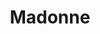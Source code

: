 ---
layout: archive_film
permalink: en/archive/2021/long-short/madonne

title: Madonne
director: Maurizio Lombardi
country: Italy
description: Love doesn't define, love endures. What happens if in a normal tram two teenagers decide to fall in love
category: long-short
image_folder: images/films/archive/2021/long-short/madonne
is_winner: false
submission_year: 2021
lang: en
---